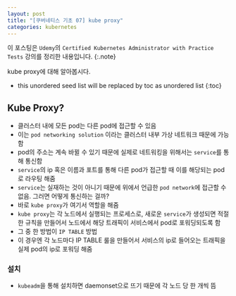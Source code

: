 ```yaml
---
layout: post
title: "[쿠버네티스 기초 07] kube proxy"
categories: kubernetes
---
```


이 포스팅은 `Udemy`의 `Certified Kubernetes Administrator with Practice Tests` 강의를 정리한 내용입니다.
{:.note}

kube proxy에 대해 알아봅시다.

* this unordered seed list will be replaced by toc as unordered list
{:toc}

## Kube Proxy?

- 클러스터 내에 모든 pod는 다른 pod에 접근할 수 있음
- 이는 `pod networking solution` 이라는 클러스터 내부 가상 네트워크 때문에 가능함
- pod의 주소는 계속 바뀔 수 있기 때문에 실제로 네트워킹을 위해서는 `service`를 통해 통신함
- `service`의 ip 혹은 이름과 포트를 통해 다른 pod가 접근할 때 이를 해당되는 pod로 라우팅 해줌
- `service`는 실재하는 것이 아니기 때문에 위에서 언급한 `pod network`에 접근할 수 없음. 그러면 어떻게 통신하는 걸까?
- 바로 `kube proxy`가 여기서 역할을 해줌
- `kube proxy`는 각 노드에서 실행되는 프로세스로, 새로운 `service`가 생성되면 적절한 규칙을 만들어서 노드에서 해당 트래픽이 서비스에서 pod로 포워딩되도록 함
- 그 중 한 방법이 `IP TABLE` 방법
- 이 경우엔 각 노드마다 IP TABLE 룰을 만들어서 서비스의 ip로 들어오는 트래픽을 실제 pod의 ip로 포워딩 해줌

### 설치

- `kubeadm`을 통해 설치하면 daemonset으로 뜨기 때문에 각 노드 당 한 개씩 뜸